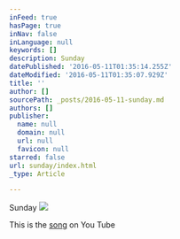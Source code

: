 ```yaml
---
inFeed: true
hasPage: true
inNav: false
inLanguage: null
keywords: []
description: Sunday
datePublished: '2016-05-11T01:35:14.255Z'
dateModified: '2016-05-11T01:35:07.929Z'
title: ''
author: []
sourcePath: _posts/2016-05-11-sunday.md
authors: []
publisher:
  name: null
  domain: null
  url: null
  favicon: null
starred: false
url: sunday/index.html
_type: Article

---
```

Sunday
![](https://the-grid-user-content.s3-us-west-2.amazonaws.com/b664d7b5-e690-41f6-a926-13183e2c9b75.jpg)

This is the [song][0] on You Tube

[0]: https://www.youtube.com/watch?v=EM4vblG6BVQ